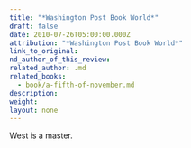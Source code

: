 ```yaml
---
title: "*Washington Post Book World*"
draft: false
date: 2010-07-26T05:00:00.000Z
attribution: "*Washington Post Book World*"
link_to_original:
nd_author_of_this_review:
related_author: .md
related_books:
  - book/a-fifth-of-november.md
description:
weight:
layout: none
---
```

West is a master.

